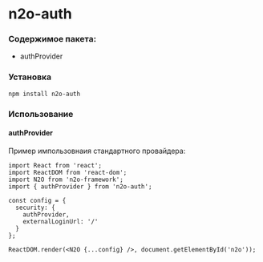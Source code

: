 # n2o-auth

### Содержимое пакета:
* authProvider

### Установка
```npm install n2o-auth```

### Использование
#### authProvider
Пример импользовнаия стандартного провайдера:
```
import React from 'react';
import ReactDOM from 'react-dom';
import N2O from 'n2o-framework';
import { authProvider } from 'n2o-auth';

const config = {
  security: {
    authProvider,
    externalLoginUrl: '/'
  }
};

ReactDOM.render(<N2O {...config} />, document.getElementById('n2o'));
```

